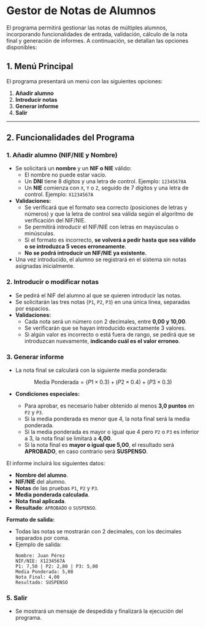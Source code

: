# Gestor de Notas de Alumnos

El programa permitirá gestionar las notas de múltiples alumnos, incorporando funcionalidades de entrada, validación, cálculo de la nota final y generación de informes. A continuación, se detallan las opciones disponibles:

## 1. Menú Principal

El programa presentará un menú con las siguientes opciones:

1. **Añadir alumno**
2. **Introducir notas**
3. **Generar informe**
4. **Salir**

---

## 2. Funcionalidades del Programa

### 1. Añadir alumno (NIF/NIE y Nombre)

- Se solicitará un **nombre** y un **NIF o NIE** válido:
  - El nombre no puede estar vacío.
  - Un **DNI** tiene 8 dígitos y una letra de control. Ejemplo: `12345678A`
  - Un **NIE** comienza con `X`, `Y` o `Z`, seguido de 7 dígitos y una letra de control. Ejemplo: `X1234567A`
- **Validaciones:**
  - Se verificará que el formato sea correcto (posiciones de letras y números) y que la letra de control sea válida según el algoritmo de verificación del NIF/NIE.
  - Se permitirá introducir el NIF/NIE con letras en mayúsculas o minúsculas.
  - Si el formato es incorrecto, **se volverá a pedir hasta que sea válido o se introduzca 5 veces erroneamente**.
  - **No se podrá introducir un NIF/NIE ya existente.**
- Una vez introducido, el alumno se registrará en el sistema sin notas asignadas inicialmente.

### 2. Introducir o modificar notas

- Se pedirá el NIF del alumno al que se quieren introducir las notas.
- Se solicitarán las tres notas (`P1`, `P2`, `P3`) en una única línea, separadas por espacios.
- **Validaciones:**
  - Cada nota será un número con 2 decimales, entre **0,00 y 10,00**.
  - Se verificarán que se hayan introducido exactamente 3 valores.
  - Si algún valor es incorrecto o está fuera de rango, se pedirá que se introduzcan nuevamente, **indicando cuál es el valor erroneo**.

### 3. Generar informe

- La nota final se calculará con la siguiente media ponderada:

$$ \text{Media Ponderada} = (P1 \times 0.3) + (P2 \times 0.4) + (P3 \times 0.3) $$

- **Condiciones especiales:**

  - Para aprobar, es necesario haber obtenido al menos **3,0 puntos** en `P2` y `P3`.
  - Si la media ponderada es menor que 4, la nota final será la media ponderada.
  - Si la media ponderada es mayor o igual que 4 pero `P2` o `P3` es inferior a 3, la nota final se limitará a **4,00**.
  - Si la nota final es **mayor o igual que 5,00**, el resultado será **APROBADO**, en caso contrario será **SUSPENSO**.

El informe incluirá los siguientes datos:

- **Nombre del alumno**.
- **NIF/NIE** del alumno.
- **Notas** de las pruebas `P1`, `P2` y `P3`.
- **Media ponderada calculada**.
- **Nota final aplicada**.
- **Resultado**: `APROBADO` o `SUSPENSO`.

**Formato de salida:**

- Todas las notas se mostrarán con 2 decimales, con los decimales separados por coma.
- Ejemplo de salida:
  ```
  Nombre: Juan Pérez
  NIF/NIE: X1234567A
  P1: 7,50 | P2: 2,80 | P3: 5,00
  Media Ponderada: 5,08
  Nota Final: 4,00
  Resultado: SUSPENSO
  ```

### 5. Salir

- Se mostrará un mensaje de despedida y finalizará la ejecución del programa.
